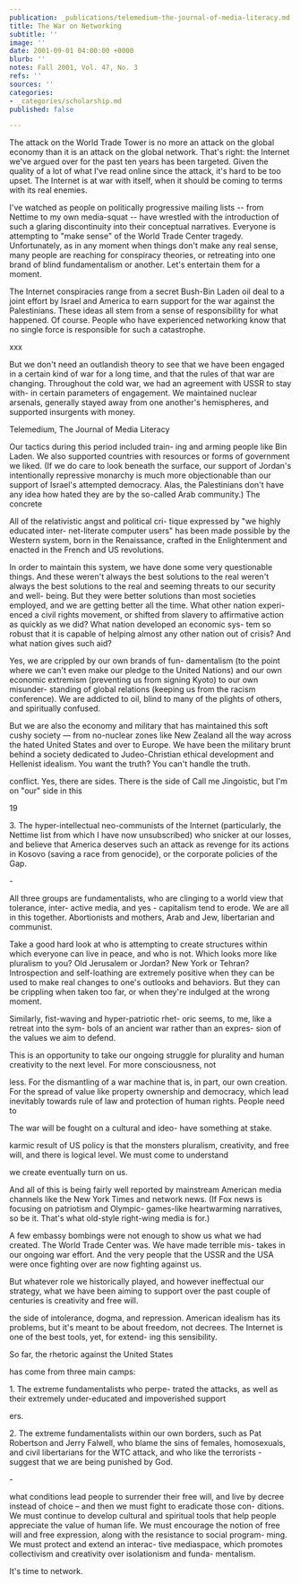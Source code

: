 ```yaml
---
publication: _publications/telemedium-the-journal-of-media-literacy.md
title: The War on Networking
subtitle: ''
image: ''
date: 2001-09-01 04:00:00 +0000
blurb: ''
notes: Fall 2001, Vol. 47, No. 3
refs: ''
sources: ''
categories:
- _categories/scholarship.md
published: false

---
```

The attack on the World Trade Tower is no more an attack on the global economy than it is an attack on the global network. That's right: the Internet we've argued over for the past ten years has been targeted. Given the quality of a lot of what I've read online since the attack, it's hard to be too upset. The Internet is at war with itself, when it should be coming to terms with its real enemies.

I've watched as people on politically progressive mailing lists -- from Nettime to my own media-squat -- have wrestled with the introduction of such a glaring discontinuity into their conceptual narratives. Everyone is attempting to "make sense" of the World Trade Center tragedy. Unfortunately, as in any moment when things don't make any real sense, many people are reaching for conspiracy theories, or retreating into one brand of blind fundamentalism or another. Let's entertain them for a moment.

The Internet conspiracies range from a secret Bush-Bin Laden oil deal to a joint effort by Israel and America to earn support for the war against the Palestinians. These ideas all stem from a sense of responsibility for what happened. Of course. People who have experienced networking know that no single force is responsible for such a catastrophe.

xxx

But we don't need an outlandish theory to see that we have been engaged in a certain kind of war for a long time, and that the rules of that war are changing. Throughout the cold war, we had an agreement with USSR to stay with- in certain parameters of engagement. We maintained nuclear arsenals, generally stayed away from one another's hemispheres, and supported insurgents with money.

Telemedium, The Journal of Media Literacy

Our tactics during this period included train- ing and arming people like Bin Laden. We also supported countries with resources or forms of government we liked. (If we do care to look beneath the surface, our support of Jordan's intentionally repressive monarchy is much more objectionable than our support of Israel's attempted democracy. Alas, the Palestinians don't have any idea how hated they are by the so-called Arab community.) The concrete

All of the relativistic angst and political cri- tique expressed by "we highly educated inter- net-literate computer users" has been made possible by the Western system, born in the Renaissance, crafted in the Enlightenment and enacted in the French and US revolutions.

In order to maintain this system, we have done some very questionable things. And these weren't always the best solutions to the real weren't always the best solutions to the real and seeming threats to our security and well- being. But they were better solutions than most societies employed, and we are getting better all the time. What other nation experi- enced a civil rights movement, or shifted from slavery to affirmative action as quickly as we did? What nation developed an economic sys- tem so robust that it is capable of helping almost any other nation out of crisis? And what nation gives such aid?

Yes, we are crippled by our own brands of fun- damentalism (to the point where we can't even make our pledge to the United Nations) and our own economic extremism (preventing us from signing Kyoto) to our own misunder- standing of global relations (keeping us from the racism conference). We are addicted to oil, blind to many of the plights of others, and spiritually confused.

But we are also the economy and military that has maintained this soft cushy society — from no-nuclear zones like New Zealand all the way across the hated United States and over to Europe. We have been the military brunt behind a society dedicated to Judeo-Christian ethical development and Hellenist idealism. You want the truth? You can't handle the truth.

conflict. Yes, there are sides. There is the side of Call me Jingoistic, but I'm on "our" side in this

19

3\. The hyper-intellectual neo-communists of the Internet (particularly, the Nettime list from which I have now unsubscribed) who snicker at our losses, and believe that America deserves such an attack as revenge for its actions in Kosovo (saving a race from genocide), or the corporate policies of the Gap.

\-

All three groups are fundamentalists, who are clinging to a world view that tolerance, inter- active media, and yes - capitalism tend to erode. We are all in this together. Abortionists and mothers, Arab and Jew, libertarian and communist.

Take a good hard look at who is attempting to create structures within which everyone can live in peace, and who is not. Which looks more like pluralism to you? Old Jerusalem or Jordan? New York or Tehran? Introspection and self-loathing are extremely positive when they can be used to make real changes to one's outlooks and behaviors. But they can be crippling when taken too far, or when they're indulged at the wrong moment.

Similarly, fist-waving and hyper-patriotic rhet- oric seems, to me, like a retreat into the sym- bols of an ancient war rather than an expres- sion of the values we aim to defend.

This is an opportunity to take our ongoing struggle for plurality and human creativity to the next level. For more consciousness, not

less. For the dismantling of a war machine that is, in part, our own creation. For the spread of value like property ownership and democracy, which lead inevitably towards rule of law and protection of human rights. People need to

The war will be fought on a cultural and ideo- have something at stake.

karmic result of US policy is that the monsters pluralism, creativity, and free will, and there is logical level. We must come to understand

we create eventually turn on us.

And all of this is being fairly well reported by mainstream American media channels like the New York Times and network news. (If Fox news is focusing on patriotism and Olympic- games-like heartwarming narratives, so be it. That's what old-style right-wing media is for.)

A few embassy bombings were not enough to show us what we had created. The World Trade Center was. We have made terrible mis- takes in our ongoing war effort. And the very people that the USSR and the USA were once fighting over are now fighting against us.

But whatever role we historically played, and however ineffectual our strategy, what we have been aiming to support over the past couple of centuries is creativity and free will.

the side of intolerance, dogma, and repression. American idealism has its problems, but it's meant to be about freedom, not decrees. The Internet is one of the best tools, yet, for extend- ing this sensibility.

So far, the rhetoric against the United States

has come from three main camps:

1\. The extreme fundamentalists who perpe- trated the attacks, as well as their extremely under-educated and impoverished support

ers.

2\. The extreme fundamentalists within our own borders, such as Pat Robertson and Jerry Falwell, who blame the sins of females, homosexuals, and civil libertarians for the WTC attack, and who like the terrorists - suggest that we are being punished by God.

\-

what conditions lead people to surrender their free will, and live by decree instead of choice – and then we must fight to eradicate those con- ditions. We must continue to develop cultural and spiritual tools that help people appreciate the value of human life. We must encourage the notion of free will and free expression, along with the resistance to social program- ming. We must protect and extend an interac- tive mediaspace, which promotes collectivism and creativity over isolationism and funda- mentalism.

It's time to network.